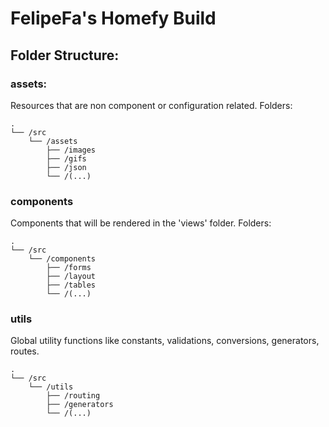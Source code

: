 # FelipeFa's Homefy Build

## Folder Structure:

### assets:
Resources that are non component or configuration related.
Folders:
```
.
└── /src
    └── /assets
        ├── /images
        ├── /gifs
        ├── /json
        └── /(...)

```

### components
Components that will be rendered in the 'views' folder.
Folders:
```
.
└── /src
    └── /components
        ├── /forms
        ├── /layout
        ├── /tables
        └── /(...)

```

### utils
Global utility functions like constants, validations, conversions, generators, routes.
```
.
└── /src
    └── /utils
        ├── /routing
        ├── /generators
        └── /(...)

```
